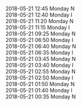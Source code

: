 2018-05-21 12:45 Monday  N  
2018-05-21 12:40 Monday  I  
2018-05-21 11:20 Monday  N  
2018-05-21 11:15 Monday  I  
2018-05-21 09:25 Monday  N  
2018-05-21 06:50 Monday  I  
2018-05-21 06:40 Monday  N  
2018-05-21 06:35 Monday  I  
2018-05-21 03:45 Monday  N  
2018-05-21 03:40 Monday  I  
2018-05-21 02:55 Monday  N  
2018-05-21 02:50 Monday  I  
2018-05-21 01:50 Monday  N  
2018-05-21 01:40 Monday  I  
2018-05-21 00:35 Monday  N  
